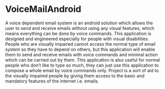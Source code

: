 # VoiceMailAndroid
A voice dependent email system is an android solution which allows the user to send and receive emails without using any visual features, which means everything can be done by voice commands. This application is designed and engineered especially for people with visual disabilities. People who are visually impaired cannot access the normal type of email system so they have to depend on others, but this application will enable them to send and receive emails with voice commands and minimal action which can be carried out by them. This application is also useful for normal people who don’t like to type so much, they can just use this application to compose a whole email by voice commands only. Project is a sort of aid to the visually impaired people by giving them access to the basic and mandatory features of the internet i.e. emails.
